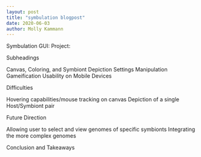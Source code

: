 ```yaml
---
layout: post
title: "symbulation blogpost"
date: 2020-06-03
author: Molly Kammann
---
```


Symbulation GUI:
    Project: 

Subheadings

Canvas, Coloring, and Symbiont Depiction
Settings Manipulation
Gameification
Usability on Mobile Devices

Difficulties

Hovering capabilities/mouse tracking on canvas
Depiction of a single Host/Symbiont pair

Future Direction

Allowing user to select and view genomes of specific symbionts
Integrating the more complex genomes

Conclusion and Takeaways

